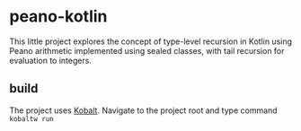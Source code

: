 # peano-kotlin

This little project explores the concept of type-level recursion in Kotlin using Peano arithmetic implemented using 
 sealed classes, with tail recursion for evaluation to integers.
 
## build
The project uses [Kobalt](http://beust.com/kobalt/home/index.html). Navigate to the project root and type command
`kobaltw run`